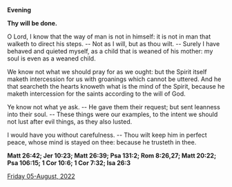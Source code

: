 **Evening**

**Thy will be done.**
 
O Lord, I know that the way of man is not in himself: it is not in man that walketh to direct his steps. -- Not as I will, but as thou wilt. -- Surely I have behaved and quieted myself, as a child that is weaned of his mother: my soul is even as a weaned child.
 
We know not what we should pray for as we ought: but the Spirit itself maketh intercession for us with groanings which cannot be uttered. And he that searcheth the hearts knoweth what is the mind of the Spirit, because he maketh intercession for the saints according to the will of God.
 
Ye know not what ye ask. -- He gave them their request; but sent leanness into their soul. -- These things were our examples, to the intent we should not lust after evil things, as they also lusted.
 
I would have you without carefulness. -- Thou wilt keep him in perfect peace, whose mind is stayed on thee: because he trusteth in thee.  

**Matt 26:42; Jer 10:23; Matt 26:39; Psa 131:2; Rom 8:26,27; Matt 20:22; Psa 106:15; 1 Cor 10:6; 1 Cor 7:32; Isa 26:3**

[Friday 05-August, 2022](https://t.me/daily_light)
